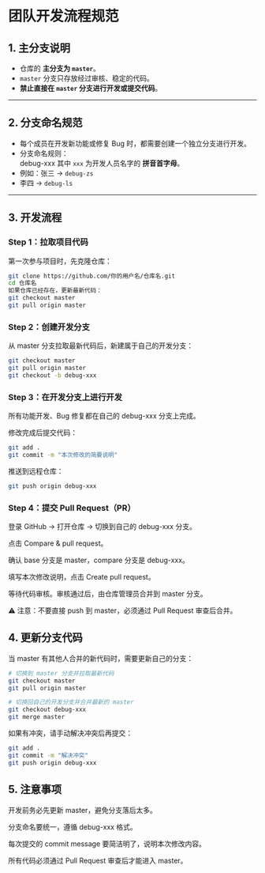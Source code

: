 # 团队开发流程规范

## 1. 主分支说明
- 仓库的 **主分支为 `master`**。  
- `master` 分支只存放经过审核、稳定的代码。  
- **禁止直接在 `master` 分支进行开发或提交代码**。  

---

## 2. 分支命名规范
- 每个成员在开发新功能或修复 Bug 时，都需要创建一个独立分支进行开发。  
- 分支命名规则：  
debug-xxx
其中 `xxx` 为开发人员名字的 **拼音首字母**。  
- 例如：张三 → `debug-zs`  
- 李四 → `debug-ls`  

---

## 3. 开发流程

### Step 1：拉取项目代码
第一次参与项目时，先克隆仓库：
```bash
git clone https://github.com/你的用户名/仓库名.git
cd 仓库名
如果仓库已经存在，更新最新代码：
git checkout master
git pull origin master
```
### Step 2：创建开发分支

从 master 分支拉取最新代码后，新建属于自己的开发分支：
```bash
git checkout master
git pull origin master
git checkout -b debug-xxx
```
### Step 3：在开发分支上进行开发

所有功能开发、Bug 修复都在自己的 debug-xxx 分支上完成。

修改完成后提交代码：
```bash
git add .
git commit -m "本次修改的简要说明"
```
推送到远程仓库：
```bash
git push origin debug-xxx
```
### Step 4：提交 Pull Request（PR）

登录 GitHub → 打开仓库 → 切换到自己的 debug-xxx 分支。

点击 Compare & pull request。

确认 base 分支是 master，compare 分支是 debug-xxx。

填写本次修改说明，点击 Create pull request。

等待代码审核。审核通过后，由仓库管理员合并到 master 分支。

⚠️ 注意：不要直接 push 到 master，必须通过 Pull Request 审查后合并。

## 4. 更新分支代码

当 master 有其他人合并的新代码时，需要更新自己的分支：
```bash
# 切换到 master 分支并拉取最新代码
git checkout master
git pull origin master

# 切换回自己的开发分支并合并最新的 master
git checkout debug-xxx
git merge master
```
如果有冲突，请手动解决冲突后再提交：
```bash
git add .
git commit -m "解决冲突"
git push origin debug-xxx
```

## 5. 注意事项

开发前务必先更新 master，避免分支落后太多。

分支命名要统一，遵循 debug-xxx 格式。

每次提交的 commit message 要简洁明了，说明本次修改内容。

所有代码必须通过 Pull Request 审查后才能进入 master。
